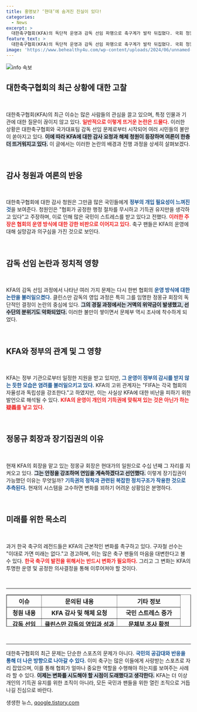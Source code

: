 ```yaml
---
title: 홍명보? ‘현대’에 숨겨진 진실이 있다!
categories:
  - News
excerpt: >
  대한축구협회(KFA)의 독단적 운영과 감독 선임 파행으로 축구계가 발칵 뒤집혔다. 국회 청원과 함께 문체부 조사까지 시작되며 “온 국민이 스트레스를 받고 있다”는 목소리가 커지고 있다. 과연 정몽규 회장의 발상은 변화할 수 있을까? 경기장 밖에서 격렬한 논란이 벌어지고 있다.
feature_text: >
  대한축구협회(KFA)의 독단적 운영과 감독 선임 파행으로 축구계가 발칵 뒤집혔다. 국회 청원과 함께 문체부 조사까지 시작되며 “온 국민이 스트레스를 받고 있다”는 목소리가 커지고 있다. 과연 정몽규 회장의 발상은 변화할 수 있을까? 경기장 밖에서 격렬한 논란이 벌어지고 있다.
image: 'https://www.behealthy4u.com/wp-content/uploads/2024/06/unnamed-file.png'
---
```


<p><img src="https://www.behealthy4u.com/wp-content/uploads/2024/06/unnamed-file.png" alt="info 속보" /></p>

<h2 data-ke-size="size26">대한축구협회의 최근 상황에 대한 고찰</h2>

<p data-ke-size="size16">&nbsp;</p>

<p>대한축구협회(KFA)의 최근 이슈는 많은 사람들의 관심을 끌고 있으며, 특정 인물과 기관에 대한 질문이 끊이지 않고 있다. <b><span style="color: #ee2323;">일반적으로 이렇게 뜨거운 논란은 드물다.</span></b> 이러한 상황은 대한축구협회와 국가대표팀 감독 선임 문제로부터 시작되어 여러 시민들의 불만이 쏟아지고 있다. <b><span style="background-color: #21538527;">이에 따라 KFA에 대한 감사 요청과 해체 청원이 등장하며 여론이 한층 더 뜨거워지고 있다.</span></b> 이 글에서는 이러한 논란의 배경과 진행 과정을 상세히 살펴보겠다.</p>

<p data-ke-size="size16">&nbsp;</p>

<h2 data-ke-size="size26">감사 청원과 여론의 반응</h2>

<p data-ke-size="size16">&nbsp;</p>

<p>대한축구협회에 대한 감사 청원은 그만큼 많은 국민들에게 <b><span style="color: #1a5490;">정부의 개입 필요성이 느껴진 것</span></b>을 보여준다. 청원인은 "협회가 공정한 행정 절차를 무시하고 기득권 유지만을 생각하고 있다"고 주장하며, 이로 인해 많은 국민이 스트레스를 받고 있다고 전했다. <b><span style="color: #ee2323;">이러한 주장은 협회의 운영 방식에 대한 강한 비판으로 이어지고 있다.</span></b> 축구 팬들은 KFA의 운영에 대해 실망감과 의구심을 가진 것으로 보인다.</p>

<p data-ke-size="size16">&nbsp;</p>

<h2 data-ke-size="size26">감독 선임 논란과 정치적 영향</h2>

<p data-ke-size="size16">&nbsp;</p>

<p>KFA의 감독 선임 과정에서 나타난 여러 가지 문제는 다시 한번 협회의 <b><span style="color: #1a5490;">운영 방식에 대한 논란을 불러일으켰다.</span></b> 클린스만 감독의 영입 과정은 특히 그를 임명한 정몽규 회장의 독단적인 결정이 논란의 중심에 있다. <b><span style="background-color: #21538527;">그의 경질 과정에서는 거액의 위약금이 발생했고, 선수단의 분위기도 악화되었다.</span></b> 이러한 불만이 쌓이면서 문체부 역시 조사에 착수하게 되었다.</p>

<p data-ke-size="size16">&nbsp;</p>

<h2 data-ke-size="size26">KFA와 정부의 관계 및 그 영향</h2>

<p data-ke-size="size16">&nbsp;</p>

<p>KFA는 정부 기관으로부터 일정한 지원을 받고 있지만, <b><span style="color: #1a5490;">그 운영이 정부의 감시를 받지 않는 듯한 모습은 염려를 불러일으키고 있다.</span></b> KFA의 고위 관계자는 "FIFA는 각국 협회의 자율성과 독립성을 강조한다."고 하였지만, 이는 사실상 KFA에 대한 비난을 피하기 위한 발언으로 해석될 수 있다. <b><span style="color: #ee2323;">KFA의 운영이 개인의 기득권에 맞춰져 있는 것은 아닌가 하는疑義를 낳고 있다.</span></b></p>

<p data-ke-size="size16">&nbsp;</p>

<h2 data-ke-size="size26">정몽규 회장과 장기집권의 이유</h2>

<p data-ke-size="size16">&nbsp;</p>

<p>현재 KFA의 회장을 맡고 있는 정몽규 회장은 현대가의 일원으로 수십 년째 그 자리를 지켜오고 있다. <b><span style="background-color: #21538527;">그는 안정을 강조하며 연임을 계속하겠다고 선언했다.</span></b> 이렇게 장기집권이 가능했던 이유는 무엇일까? <b><span style="color: #1a5490;">기득권의 정착과 관련된 복잡한 정치구조가 작용한 것으로 추측된다.</span></b> 현재의 시스템을 고수하면 변화를 꾀하기 어려운 상황임은 분명하다.</p>

<p data-ke-size="size16">&nbsp;</p>

<h2 data-ke-size="size26">미래를 위한 목소리</h2>

<p data-ke-size="size16">&nbsp;</p>

<p>과거 한국 축구의 레전드들은 KFA의 근본적인 변화를 촉구하고 있다. 구자철 선수는 "이대로 가면 미래는 없다."고 경고하며, 이는 많은 축구 팬들의 마음을 대변한다고 볼 수 있다. <b><span style="color: #ee2323;">한국 축구의 발전을 위해서는 반드시 변화가 필요하다.</span></b> 그리고 그 변화는 KFA의 투명한 운영 및 공정한 의사결정을 통해 이루어져야 할 것이다.</p>

<p data-ke-size="size16">&nbsp;</p>

<hr />

<table border="1" style="width: 100%; border-collapse: collapse; height: 87px;">
    <thead>
        <tr>
            <th style="text-align: center; height: 26px;"><b>이슈</b></th>
            <th style="text-align: center; height: 26px;"><b>문의된 내용</b></th>
            <th style="text-align: center; height: 26px;"><b>기타 정보</b></th>
        </tr>
    </thead>
    <tbody>
        <tr>
            <td style="text-align: center; height: 17px;"><b>청원 내용</b></td>
            <td style="text-align: center; height: 17px;"><b>KFA 감사 및 해체 요청</b></td>
            <td style="text-align: center; height: 17px;"><b>국민 스트레스 증가</b></td>
        </tr>
        <tr>
            <td style="text-align: center; height: 17px;"><b>감독 선임</b></td>
            <td style="text-align: center; height: 17px;"><b>클린스만 감독의 영입과 성과</b></td>
            <td style="text-align: center; height: 17px;"><b>문체부 조사 확정</b></td>
        </tr>
        <tr>
            <td style="text-align: center; height: 17px;"><b>정몽규 회장</b></td>
            <td style="text-align: center; height: 17px;"><b>장기집권 및 기득권 유지</b></td>
            <td style="text-align: center; height: 17px;"><b>체육단체의 투명성 필요</b></td>
        </tr>
    </tbody>
</table>

<p data-ke-size="size16">&nbsp;</p>

<hr />

<p>대한축구협회의 최근 문제는 단순한 스포츠의 문제가 아니다. <b><span style="color: #1a5490;">국민의 공감대와 반응을 통해 더 나은 방향으로 나아갈 수 있다.</span></b> 이미 축구는 많은 이들에게 사랑받는 스포츠로 자리 잡았으며, 이를 통해 협회가 얼마나 중요한 역할을 수행해야 하는지를 보여주는 사례라 할 수 있다. <b><span style="background-color: #21538527;">이제는 변화를 시도해야 할 시점이 도래했다고 생각한다.</span></b> KFA는 더 이상 개인의 기득권 유지를 위한 조직이 아니라, 모든 국민과 팬들을 위한 열린 조직으로 거듭나길 진심으로 바란다.</p>
생생한 뉴스, <a href="https://qoogle.tistory.com" rel="dofollow">qoogle.tistory.com</a>


